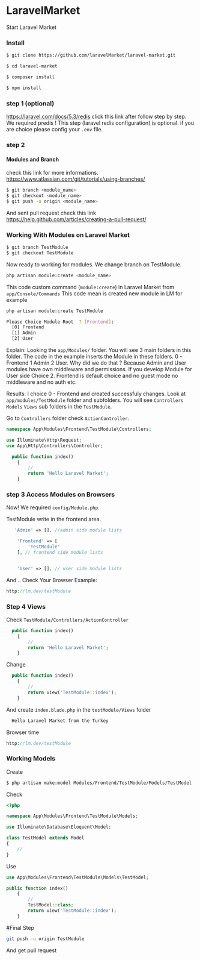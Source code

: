 # LaravelMarket
Start Laravel Market
### Install
```sh
$ git clone https://github.com/laravelMarket/laravel-market.git
```
```sh
$ cd laravel-market
```
```sh
$ composer install
```
```sh
$ npm install
```

### step 1 (optional)

https://laravel.com/docs/5.3/redis click this link after follow step by step. We required predis !
This step (laravel redis configuration) is optional. if you are choice please config your `.env` file.

### step 2
#### Modules and Branch

check this link for more informations. https://www.atlassian.com/git/tutorials/using-branches/
```sh
$ git branch <module_name>
$ git checkout <module_name>
$ git push -u origin <module_name>
```
And sent pull request check this link https://help.github.com/articles/creating-a-pull-request/

### Working With Modules on Laravel Market
```sh
$ git branch TestModule
$ git checkout TestModule
```
Now ready to working for modules. We change  branch on TestModule.
```sh
php artisan module:create <module_name>
```
This code custom command (`module:create`) in Laravel Market from `app/Console/Commands`
This code mean is created new module in LM 
for example
```sh
php artisan module:create TestModule

Please Choice Module Root  ? [Frontend]:
  [0] Frontend
  [1] Admin
  [2] User

```
Explain: Looking the `app/Modules/` folder. You will see 3 main folders in this folder. The code in the example inserts the Module in these folders. 0 - Frontend  1 Admin 2 User. Why did we do that ? Because Admin and User modules have own middleware and permissions. If you develop Module for User side Choice 2. Frontend is default choice and no guest mode no middleware and no auth etc.

Results:
I choice 0 - Frontend and created successfuly changes. Look at `app/modules/TestModule` folder and subfolders. 
You will see  `Controllers` `Models` `Views` sub folders in the `TestModule`.


Go to `Controllers` folder check `ActionController`.



```php
namespace App\Modules\Frontend\TestModule\Controllers;

use Illuminate\Http\Request;
use App\Http\Controllers\Controller;


```


```php
  public function index()
    {
        //
        return 'Hello Laravel Market';
    }
```

### step 3 Access Modules on Browsers

Now! We required `config/Module.php`.

TestModule write in the frontend area.

```php
   'Admin' => [], //admin side module lists

    'Frontend' => [
        'TestModule'
    ], // frontend side module lists


    'User' => [], // user side module lists

```

And .. Check Your Browser
Example:

```php
http://lm.dev/testModule
```
### Step 4 Views
Check `TestModule/Controllers/ActionController`
```php
  public function index()
    {
        //
        return 'Hello Laravel Market';
    }
```
Change
```php
  public function index()
    {
        //
        return view('TestModule::index');
    }
```
And create `index.blade.php` in the `testModule/Views` folder

```php
  Hello Laravel Market from the Turkey
```
Browser time

```php
http://lm.dev/testModule
```
### Working Models

Create

```sh
$ php artisan make:model Modules/Frontend/TestModule/Models/TestModel
```

Check
```php
<?php

namespace App\Modules\Frontend\TestModule\Models;

use Illuminate\Database\Eloquent\Model;

class TestModel extends Model
{
    //
}
```
Use
```php
use App\Modules\Frontend\TestModule\Models\TestModel;
```

```php
public function index()
    {
        //
        TestModel::class;
        return view('TestModule::index');
    }
```
#Final Step


```sh
git push -u origin TestModule 
```
And get pull request
